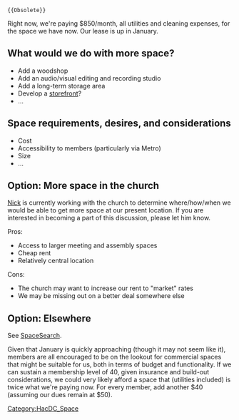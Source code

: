 ```{=mediawiki}
{{Obsolete}}
```
Right now, we're paying \$850/month, all utilities and cleaning
expenses, for the space we have now. Our lease is up in January.

## What would we do with more space?

-   Add a woodshop
-   Add an audio/visual editing and recording studio
-   Add a long-term storage area
-   Develop a [storefront](storefront)?
-   ...

## Space requirements, desires, and considerations

-   Cost
-   Accessibility to members (particularly via Metro)
-   Size
-   ...

## Option: More space in the church

[Nick](User:Nickfarr) is currently working with the church to
determine where/how/when we would be able to get more space at our
present location. If you are interested in becoming a part of this
discussion, please let him know.

Pros:

-   Access to larger meeting and assembly spaces
-   Cheap rent
-   Relatively central location

Cons:

-   The church may want to increase our rent to "market" rates
-   We may be missing out on a better deal somewhere else

## Option: Elsewhere

See [SpaceSearch](SpaceSearch).

Given that January is quickly approaching (though it may not seem like
it), members are all encouraged to be on the lookout for commercial
spaces that might be suitable for us, both in terms of budget and
functionality. If we can sustain a membership level of 40, given
insurance and build-out considerations, we could very likely afford a
space that (utilities included) is twice what we're paying now. For
every member, add another \$40 (assuming our dues remain at \$50).

[Category:HacDC_Space](Category:HacDC_Space)
